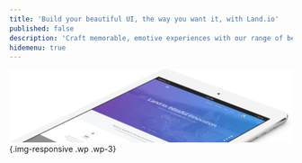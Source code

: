 ```yaml
---
title: 'Build your beautiful UI, the way you want it, with Land.io'
published: false
description: 'Craft memorable, emotive experiences with our range of beautiful UI elements.'
hidemenu: true
---
```


![iPad mock](mock.png){.img-responsive .wp .wp-3}
